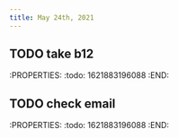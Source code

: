 ```yaml
---
title: May 24th, 2021
---
```


## TODO take b12
:PROPERTIES:
:todo: 1621883196088
:END:
## TODO check email
:PROPERTIES:
:todo: 1621883196088
:END:

